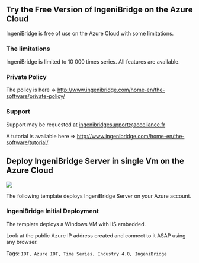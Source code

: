 ## Try the Free Version of IngeniBridge on the Azure Cloud ##
IngeniBridge is free of use on the Azure Cloud with some limitations.

### The limitations ###
IngeniBridge is limited to 10 000 times series.
All features are available.

### Private Policy ###
The policy is here => <a href="http://www.ingenibridge.com/home-en/the-software/private-policy/" target="_blank">http://www.ingenibridge.com/home-en/the-software/private-policy/</a>

### Support ###
Support may be requested at ingenibridgesupport@acceliance.fr

A tutorial is available here => <a href="http://www.ingenibridge.com/home-en/the-software/tutorial/" target="_blank">http://www.ingenibridge.com/home-en/the-software/tutorial/</a>

## Deploy IngeniBridge Server in single Vm on the Azure Cloud ##

<a href="https://portal.azure.com/#create/Microsoft.Template/uri/https%3A%2F%2Fraw.githubusercontent.com%2FAcceliance%2FIngeniBridgeDeployAzure%2Fmaster%2Ffiles%2Fazuredeploy.json" target="_blank">
    <img src="http://azuredeploy.net/deploybutton.png"/>
</a>

The following template deploys IngeniBridge Server on your Azure account.

### IngeniBridge Initial Deployment ###
The template deploys a Windows VM with IIS embedded.

Look at the public Azure IP address created and connect to it ASAP using any browser.




Tags: `IOT, Azure IOT, Time Series, Industry 4.0, IngeniBridge`
